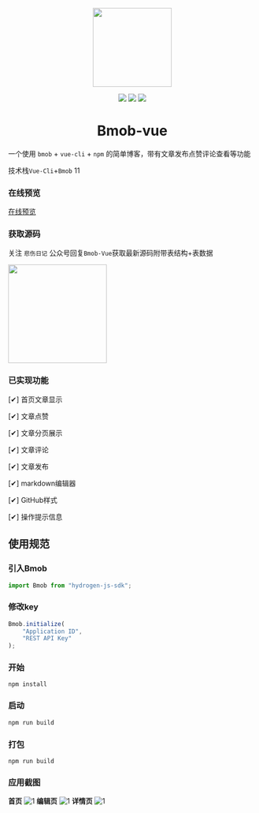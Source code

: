 <p align="center">
  <img width="160" src="http://crazy.lovemysoul.vip/demo/bmob-vue/image/blog-vue.png">
</p>
<p align="center">
 <img src="https://img.shields.io/github/stars/CrazyMrYan/Bmob-Vue?style=social.svg" />
 <img src="https://img.shields.io/badge/%20downloads-130/week-brightgreen.svg" />
 <img src="https://img.shields.io/npm/l/tool-funjs.svg" />
</p>

<h1 align="center">Bmob-vue</h1>

一个使用 `bmob` + `vue-cli` + `npm` 的简单博客，带有文章发布点赞评论查看等功能

技术栈`Vue-Cli`+`Bmob`
11
### 在线预览
[在线预览](http://crazy.lovemysoul.vip/gitdemo/bmob-vue)


### 获取源码
关注 ` 悲伤日记 ` 公众号回复` Bmob-Vue `获取最新源码附带表结构+表数据 

<img width=200 src="http://crazy-x-lovemysoul-x-vip.img.abc188.com/images/beishang.png">

### 已实现功能

[✔] 首页文章显示

[✔] 文章点赞

[✔] 文章分页展示

[✔] 文章评论

[✔] 文章发布

[✔] markdown编辑器

[✔] GitHub样式

[✔] 操作提示信息


## 使用规范

### 引入Bmob
``` javascript
import Bmob from "hydrogen-js-sdk";
```

### 修改key

``` javascript
Bmob.initialize(
    "Application ID",
    "REST API Key"
);
```

### 开始
``` javascrip
npm install
```

### 启动
``` javascript
npm run build
```

### 打包
``` javascrip
npm run build
```


### 应用截图
**首页**
![1](http://crazy.lovemysoul.vip/demo/bmob-vue/image/a1.png)
**编辑页**
![1](http://crazy.lovemysoul.vip/demo/bmob-vue/image/a2.jpg)
**详情页**
![1](http://crazy.lovemysoul.vip/demo/bmob-vue/image/a3.png)
